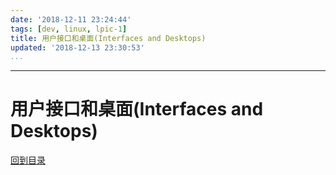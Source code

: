 ```yaml
---
date: '2018-12-11 23:24:44'
tags: [dev, linux, lpic-1]
title: 用户接口和桌面(Interfaces and Desktops)
updated: '2018-12-13 23:30:53'
...
```

---
# 用户接口和桌面(Interfaces and Desktops)
<!-- MarkdownTOC -->

<!-- /MarkdownTOC -->
[回到目录](../index.md)

